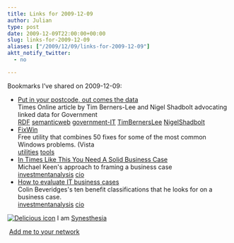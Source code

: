 ```yaml
---
title: Links for 2009-12-09
author: Julian
type: post
date: 2009-12-09T22:00:00+00:00
slug: links-for-2009-12-09 
aliases: ["/2009/12/09/links-for-2009-12-09"]
aktt_notify_twitter:
  - no

---
```

Bookmarks I&#8217;ve shared on 2009-12-09:

  * [Put in your postcode, out comes the data][1]  
    Times Online article by Tim Berners-Lee and Nigel Shadbolt advocating linked data for Government  
    [RDF][2] [semanticweb][3] [government-IT][4] [TimBernersLee][5] [NigelShadbolt][6] 
  * [FixWin][7]  
    Free utility that combines 50 fixes for some of the most common Windows problems. (Vista  
    [utilities][8] [tools][9] 
  * [In Times Like This You Need A Solid Business Case][10]  
    Michael Keen's approach to framing a business case  
    [investmentanalysis][11] [cio][12] 
  * [How to evaluate IT business cases][13]  
    Colin Beveridges's ten benefit classifications that he looks for on a business case.  
    [investmentanalysis][11] [cio][12] 

<p class="deliciouslink">
  <a href="https://del.icio.us/synesthesia" title="See all my bookmarks on del.icio.us"><img src="https://www.synesthesia.co.uk/images/deliciousicon.jpg" alt="Delicious icon" /></a>&nbsp;I am <a href="https://del.icio.us/synesthesia" title="See all my bookmarks on del.icio.us">Synesthesia</a>
</p>

<p class="deliciouslink">
  <a href="https://del.icio.us/network?add=synesthesia" title="Add me to your del.icio.us network"><img src="https://www.synesthesia.co.uk/images/add.gif" alt="" /></a>&nbsp;<a href="https://del.icio.us/network?add=synesthesia" title="Add me to your del.icio.us network">Add me to your network</a>
</p>

 [1]: https://www.timesonline.co.uk/tol/comment/columnists/guest_contributors/article6920761.ece
 [2]: https://delicious.com/synesthesia/RDF
 [3]: https://delicious.com/synesthesia/semanticweb
 [4]: https://delicious.com/synesthesia/government-IT
 [5]: https://delicious.com/synesthesia/TimBernersLee
 [6]: https://delicious.com/synesthesia/NigelShadbolt
 [7]: https://www.online-tech-tips.com/windows-7/troubleshoot-windows-7-errors
 [8]: https://delicious.com/synesthesia/utilities
 [9]: https://delicious.com/synesthesia/tools
 [10]: https://www.dabcc.com/article.aspx?id=10233
 [11]: https://delicious.com/synesthesia/investmentanalysis
 [12]: https://delicious.com/synesthesia/cio
 [13]: https://www.colin-beveridge.com/index.php/how-to-evaluate-it-business-cases